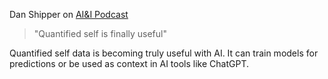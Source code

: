 Dan Shipper on [AI&I Podcast](https://share.snipd.com/snip/202699df-b2c6-4e1a-a220-4bc13248bf20)

> "Quantified self is finally useful"

Quantified self data is becoming truly useful with AI. It can train models for predictions or be used as context in AI tools like ChatGPT.